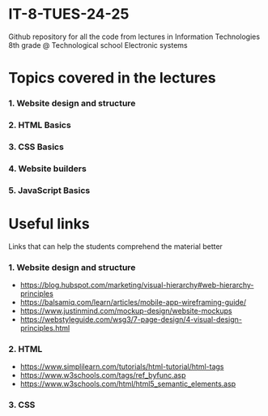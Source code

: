 # IT-8-TUES-24-25
Github repository for all the code from lectures in Information Technologies 8th grade @ Technological school Electronic systems

# Topics covered in the lectures
### 1. Website design and structure
### 2. HTML Basics
### 3. CSS Basics
### 4. Website builders
### 5. JavaScript Basics

# Useful links
Links that can help the students comprehend the material better

### 1. Website design and structure
 - https://blog.hubspot.com/marketing/visual-hierarchy#web-hierarchy-principles
 - https://balsamiq.com/learn/articles/mobile-app-wireframing-guide/
 - https://www.justinmind.com/mockup-design/website-mockups
 - https://webstyleguide.com/wsg3/7-page-design/4-visual-design-principles.html
### 2. HTML
 - https://www.simplilearn.com/tutorials/html-tutorial/html-tags
 - https://www.w3schools.com/tags/ref_byfunc.asp
 - https://www.w3schools.com/html/html5_semantic_elements.asp
### 3. CSS


